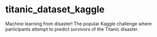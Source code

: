 # titanic_dataset_kaggle
Machine learning from disaster! The popular Kaggle challenge where participants attempt to predict survivors of the Titanic disaster.
